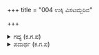 +++
title = "004 ಉಕ್ಕಿ ವಿಸಟಮ್ಬರಿವ"

+++

<details><summary>ಗದ್ಯ (ಕ.ಗ.ಪ) </summary>

4.  ಉಕ್ಕಿ ಹರಿಯುವ ಸಂತೋಷದಿಂದ ಅಪ್ಪಿಕೊಂಡು ಧರ್ಮಜನಿಗೆ ಹಸ್ತಲಾಘವವನ್ನು ಕೊಡುತ್ತಿರುವ ರಾಜರುಗಳು ಎರಡೂ ಕಡೆಗಳಲ್ಲಿರಲು, ಎಲ್ಲ ಸೈನ್ಯಗಳ ಕೂಡೆ ಧರ್ಮರಾಯನು ಹೊರಗೆ ಹೊರಟನು. ಹಾಗೆ ಮುಂದೆ  ಬಂದು ಕೃಷ್ಣನನ್ನು ಕಂಡು, ತನ್ನ ಶರೀರವನ್ನು ಅವನ ಪಾದಗಳಲ್ಲಿ ಚಾಚಲು, ಸಾಕು ! ಇದರಲ್ಲೇನು ಆಶ್ಚರ್ಯವೆಂದು ಕೃಷ್ಣನು ಧರ್ಮರಾಯನನ್ನು ಮೇಲಕ್ಕೆತ್ತಿದನು.
</details>

<details><summary>ಪದಾರ್ಥ (ಕ.ಗ.ಪ) </summary>

4. ವಿಸಂಟಬರಿವ-ಹರಡುವ/ಉಬ್ಬುವ, ಅಕ್ಕಜ-ಆಶ್ಚರ್ಯ
</details>
